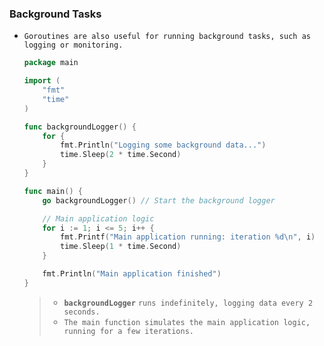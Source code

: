 ### Background Tasks

- `Goroutines are also useful for running background tasks, such as logging or monitoring.`

  ```go
  package main
  
  import (
      "fmt"
      "time"
  )
  
  func backgroundLogger() {
      for {
          fmt.Println("Logging some background data...")
          time.Sleep(2 * time.Second)
      }
  }
  
  func main() {
      go backgroundLogger() // Start the background logger
  
      // Main application logic
      for i := 1; i <= 5; i++ {
          fmt.Printf("Main application running: iteration %d\n", i)
          time.Sleep(1 * time.Second)
      }
  
      fmt.Println("Main application finished")
  }
  
  ```

  > - **`backgroundLogger`** `runs indefinitely, logging data every 2 seconds.`
  > - `The main function simulates the main application logic, running for a few iterations.`